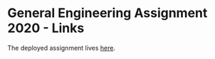 # General Engineering Assignment 2020 - Links

The deployed assignment lives [here](https://https://cloudflare-2020-general-engineering-assignment.jacobcurtis2266.workers.dev).